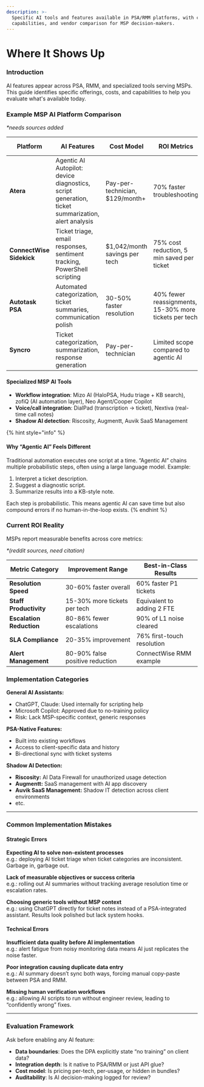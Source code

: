 ```yaml
---
description: >-
  Specific AI tools and features available in PSA/RMM platforms, with costs,
  capabilities, and vendor comparison for MSP decision-makers.
---
```


# Where It Shows Up

### Introduction

AI features appear across PSA, RMM, and specialized tools serving MSPs. This guide identifies specific offerings, costs, and capabilities to help you evaluate what's available today.

### **Example MSP AI Platform Comparison**

_\*needs sources added_

| Platform                 | AI Features                                                                                       | Cost Model                      | ROI Metrics                                           | Data Processing                                  |
| ------------------------ | ------------------------------------------------------------------------------------------------- | ------------------------------- | ----------------------------------------------------- | ------------------------------------------------ |
| **Atera**                | Agentic AI Autopilot: device diagnostics, script generation, ticket summarization, alert analysis | Pay-per-technician, $129/month+ | 70% faster troubleshooting                            | SOC 2, ISO 27001 required                        |
| **ConnectWise Sidekick** | Ticket triage, email responses, sentiment tracking, PowerShell scripting                          | $1,042/month savings per tech   | 75% cost reduction, 5 min saved per ticket            | Secure data access, no training on customer data |
| **Autotask PSA**         | Automated categorization, ticket summaries, communication polish                                  | 30-50% faster resolution        | 40% fewer reassignments, 15-30% more tickets per tech | Least privilege access, explicit DPA terms       |
| **Syncro**               | Ticket categorization, summarization, response generation                                         | Pay-per-technician              | Limited scope compared to agentic AI                  | Vet privacy policies carefully                   |

#### Specialized MSP AI Tools

* **Workflow integration**: Mizo AI (HaloPSA, Hudu triage + KB search), zofiQ (AI automation layer), Neo Agent/Cooper Copilot
* **Voice/call integration**: DialPad (transcription → ticket), Nextiva (real-time call notes)
* **Shadow AI detection**: Riscosity, Augmentt, Auvik SaaS Management

{% hint style="info" %}
#### Why “Agentic AI” Feels Different

Traditional automation executes one script at a time. “Agentic AI” chains multiple probabilistic steps, often using a large language model. Example:

1. Interpret a ticket description.
2. Suggest a diagnostic script.
3. Summarize results into a KB-style note.

Each step is probabilistic. This means agentic AI can save time but also compound errors if no human-in-the-loop exists.
{% endhint %}

### **Current ROI Reality**

MSPs report measurable benefits across core metrics:

_\*(reddit sources, need citation)_

| Metric Category          | Improvement Range               | Best-in-Class Results      |
| ------------------------ | ------------------------------- | -------------------------- |
| **Resolution Speed**     | 30-60% faster overall           | 60% faster P1 tickets      |
| **Staff Productivity**   | 15-30% more tickets per tech    | Equivalent to adding 2 FTE |
| **Escalation Reduction** | 80-86% fewer escalations        | 90% of L1 noise cleared    |
| **SLA Compliance**       | 20-35% improvement              | 76% first-touch resolution |
| **Alert Management**     | 80-90% false positive reduction | ConnectWise RMM example    |

### **Implementation Categories**

**General AI Assistants:**

* ChatGPT, Claude: Used internally for scripting help
* Microsoft Copilot: Approved due to no-training policy
* Risk: Lack MSP-specific context, generic responses

**PSA-Native Features:**

* Built into existing workflows
* Access to client-specific data and history
* Bi-directional sync with ticket systems

**Shadow AI Detection:**

* **Riscosity:** AI Data Firewall for unauthorized usage detection
* **Augmentt:** SaaS management with AI app discovery
* **Auvik SaaS Management:** Shadow IT detection across client environments
* etc.

***

### Common Implementation Mistakes

#### **Strategic Errors**

**Expecting AI to solve non-existent processes**\
e.g.: deploying AI ticket triage when ticket categories are inconsistent. Garbage in, garbage out.

**Lack of measurable objectives or success criteria**\
e.g.: rolling out AI summaries without tracking average resolution time or escalation rates.

**Choosing generic tools without MSP context**\
e.g.: using ChatGPT directly for ticket notes instead of a PSA-integrated assistant. Results look polished but lack system hooks.

#### **Technical Errors**

**Insufficient data quality before AI implementation**\
e.g.: alert fatigue from noisy monitoring data means AI just replicates the noise faster.

**Poor integration causing duplicate data entry**\
e.g.: AI summary doesn’t sync both ways, forcing manual copy-paste between PSA and RMM.

**Missing human verification workflows**\
e.g.: allowing AI scripts to run without engineer review, leading to “confidently wrong” fixes.

***

### **Evaluation Framework**

Ask before enabling any AI feature:

* **Data boundaries**: Does the DPA explicitly state “no training” on client data?
* **Integration depth**: Is it native to PSA/RMM or just API glue?
* **Cost model**: Is pricing per-tech, per-usage, or hidden in bundles?
* **Auditability**: Is AI decision-making logged for review?
